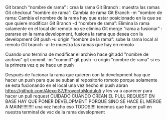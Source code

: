 Git branch “nombre de rama” : crea la rama
Git Branch : muestra las ramas
Git checkout “nombre de rama”: Cambia de rama
Git Branch -m “nombre de rama: Cambia el nombre de la rama hay que estar posicionado en la que se que quiere modificar
Git Branch -d “nombre de rama”: Elimina la rama solamente en el local del remoto no se elimina
Git merge “rama a fusionar” : pararse en la rama development, fusiona la rama que desea con la development
Git push -u origin “nombre de la rama”: sube la rama local al remoto
Git branch -a: te muestra las ramas que hay en remoto

Cuando uno termina de modificar el archivo hace git add "nombre de archivo"
git commit -m "commit"
git push -u origin "nombre de rama" si es la primera vez q se hace un push

Después de fucionar la rama que quieren con la development hay que hacer un push para que se suban al repositorio romoto porque solamente se esta fucionando en el local
una vez hecho el push abran https://github.com/Alexcr87/ProyectoModulo5 y les va a aparecer para hacer un pull request 
CUIDADO CUANDO CREAN EL PULL REQUEST EN BASE HAY QUE PONER DEVELOPMENT PORQUE SINO SE HACE EL MERGE A MAIN!!!!!!!!!!
una vez hecho eso TODOS!!!! tenemos que hacer pull en nuestra terminal de vsc de la rama development